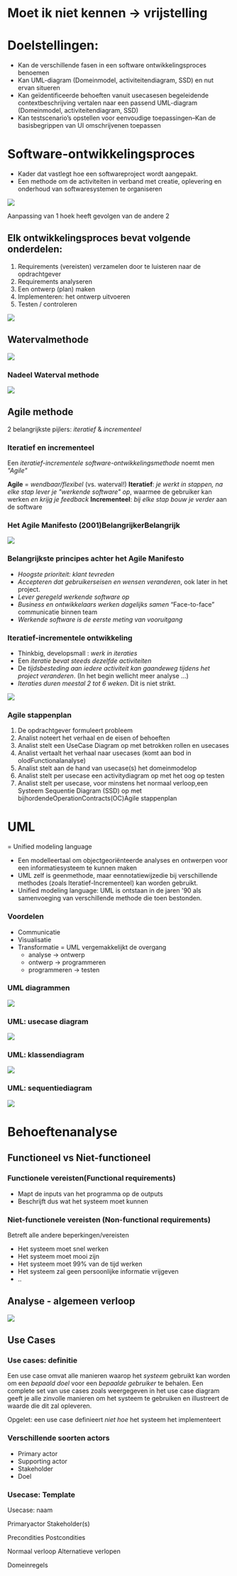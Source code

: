 # Moet ik niet kennen -> vrijstelling

# Doelstellingen:
- Kan de verschillende fasen in een software ontwikkelingsproces benoemen
- Kan UML-diagram (Domeinmodel, activiteitendiagram, SSD) en nut ervan situeren
- Kan geïdentificeerde behoeften vanuit usecasesen begeleidende contextbeschrijving vertalen naar een passend UML-diagram (Domeinmodel, activiteitendiagram, SSD)
- Kan testscenario’s opstellen voor eenvoudige toepassingen–Kan de basisbegrippen van UI omschrijvenen toepassen


# Software-ontwikkelingsproces

- Kader dat vastlegt hoe een softwareproject wordt aangepakt.
- Een methode om de activiteiten in verband met creatie, oplevering en onderhoud van softwaresystemen te organiseren

![](./attachments/20241007112312.png)

Aanpassing van 1 hoek heeft gevolgen van de andere 2

## Elk ontwikkelingsproces bevat volgende onderdelen:

1. Requirements (vereisten) verzamelen door te luisteren naar de opdrachtgever
2. Requirements analyseren
3. Een ontwerp (plan) maken
4. Implementeren: het ontwerp uitvoeren
5. Testen / controleren


![](./attachments/20241007112657.png)


## Watervalmethode

![](./attachments/20241007112823.png)


### Nadeel Waterval methode


![](./attachments/20241007112954.png)


## Agile methode

2 belangrijkste pijlers: *iteratief* & *incrementeel*


### Iteratief en incrementeel

Een *iteratief-incrementele software-ontwikkelingsmethode* noemt men *"Agile"*

**Agile** = *wendbaar/flexibel* (vs. waterval!)
**Iteratief**: *je werkt in stappen, na elke stap lever je "werkende software" op*, waarmee de gebruiker kan werken *en krijg je feedback*
**Incrementeel**: *bij elke stap bouw je verder* aan de software

### Het Agile Manifesto (2001)BelangrijkerBelangrijk

![](./attachments/20241007164913.png)


### Belangrijkste principes achter het Agile Manifesto

- *Hoogste prioriteit: klant tevreden*
- *Accepteren dat gebruikerseisen en wensen veranderen*, ook later in het project.
- *Lever geregeld werkende software op*
- *Business en ontwikkelaars werken dagelijks samen* “Face-to-face” communicatie binnen team
- *Werkende software is de eerste meting van vooruitgang*

### Iteratief-incrementele ontwikkeling

- Thinkbig, developsmall : *werk in iteraties*
- Een *iteratie bevat steeds dezelfde activiteiten*
- De *tijdsbesteding aan iedere activiteit kan gaandeweg tijdens het project veranderen*. (In het begin wellicht meer analyse ...)
- *Iteraties duren meestal 2 tot 6 weken*. Dit is niet strikt.

![](./attachments/20241007165412.png)


### Agile stappenplan

1. De opdrachtgever formuleert probleem
2. Analist noteert het verhaal en de eisen of behoeften
3. Analist stelt een UseCase Diagram op met betrokken rollen en usecases
4. Analist vertaalt het verhaal naar usecases (komt aan bod in olodFunctionalanalyse)
5. Analist stelt aan de hand van usecase(s) het domeinmodelop
6. Analist stelt per usecase een activitydiagram op met het oog op testen
7. Analist stelt per usecase, voor minstens het normaal verloop,een Systeem Sequentie Diagram (SSD) op met bijhordendeOperationContracts(OC)Agile stappenplan

# UML

= Unified modeling language

- Een modelleertaal om objectgeoriënteerde analyses en ontwerpen voor een informatiesysteem te kunnen maken
- UML zelf is geenmethode, maar eennotatiewijzedie bij verschillende methodes (zoals Iteratief-Incrementeel) kan worden gebruikt.
- Unified modeling language: UML is ontstaan in de jaren '90 als samenvoeging van verschillende methode die toen bestonden.

### Voordelen

- Communicatie
- Visualisatie
- Transformatie = UML vergemakkelijkt de overgang
	- analyse -> ontwerp
	- ontwerp -> programmeren
	- programmeren -> testen

### UML diagrammen

![](./attachments/20241007170121.png)


### UML: usecase diagram

![](./attachments/20241007170240.png)


### UML: klassendiagram

![](./attachments/20241007170438.png)


### UML: sequentiediagram

![](./attachments/20241007170657.png)

# Behoeftenanalyse

## Functioneel vs Niet-functioneel
### Functionele vereisten(Functional requirements)

- Mapt de inputs van het programma op de outputs
- Beschrijft dus wat het systeem moet kunnen

### Niet-functionele vereisten (Non-functional requirements)

Betreft alle andere beperkingen/vereisten
- Het systeem moet snel werken
- Het systeem moet mooi zijn
- Het systeem moet 99% van de tijd werken
- Het systeem zal geen persoonlijke informatie vrijgeven
- ..

## Analyse - algemeen verloop

![](./attachments/20241007171253.png)

## Use Cases

### Use cases: definitie

Een use case omvat alle manieren waarop het *systeem* gebruikt kan worden om een *bepaald doel* voor een *bepaalde gebruiker* te behalen. Een complete set van use cases zoals weergegeven in het use case diagram geeft je alle zinvolle manieren om het systeem te gebruiken en illustreert de waarde die dit zal opleveren.

Opgelet: een use case definieert *niet hoe* het systeem het implementeert

### Verschillende soorten actors

- Primary actor
- Supporting actor
- Stakeholder
- Doel

### Usecase: Template

Usecase: naam

Primaryactor
Stakeholder(s)

Precondities
Postcondities

Normaal verloop
Alternatieve verlopen

Domeinregels
